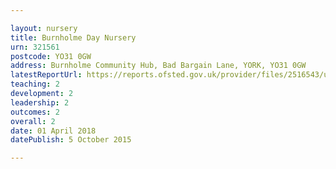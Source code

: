 ```yaml
---

layout: nursery
title: Burnholme Day Nursery
urn: 321561
postcode: YO31 0GW
address: Burnholme Community Hub, Bad Bargain Lane, YORK, YO31 0GW
latestReportUrl: https://reports.ofsted.gov.uk/provider/files/2516543/urn/321561.pdf
teaching: 2
development: 2
leadership: 2
outcomes: 2
overall: 2
date: 01 April 2018 
datePublish: 5 October 2015

---
```

